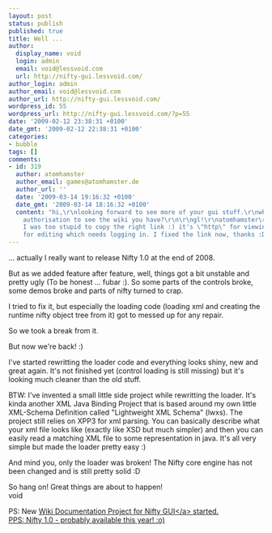 ```yaml
---
layout: post
status: publish
published: true
title: Well ...
author:
  display_name: void
  login: admin
  email: void@lessvoid.com
  url: http://nifty-gui.lessvoid.com/
author_login: admin
author_email: void@lessvoid.com
author_url: http://nifty-gui.lessvoid.com/
wordpress_id: 55
wordpress_url: http://nifty-gui.lessvoid.com/?p=55
date: '2009-02-12 23:38:31 +0100'
date_gmt: '2009-02-12 22:38:31 +0100'
categories:
- bubble
tags: []
comments:
- id: 319
  author: atomhamster
  author_email: games@atomhamster.de
  author_url: ''
  date: '2009-03-14 19:16:32 +0100'
  date_gmt: '2009-03-14 18:16:32 +0100'
  content: "hi,\r\nlooking forward to see more of your gui stuff.\r\nwhy does it require
    authorisation to see the wiki you have?\r\n\r\ngl!\r\natomhamster\r\n\r\n---\r\n\r\nbecause
    I was too stupid to copy the right link :) it's \"http\" for viewing and \"https\"
    for editing which needs logging in. I fixed the link now, thanks :D"
---
```

<p>... actually I really want to release Nifty 1.0 at the end of 2008.</p>
<p>But as we added feature after feature, well, things got a bit unstable and pretty ugly (To be honest ... fubar :). So some parts of the controls broke, some demos broke and parts of nifty turned to crap.</p>
<p>I tried to fix it, but especially the loading code (loading xml and creating the runtime nifty object tree from it) got to messed up for any repair.</p>
<p>So we took a break from it.</p>
<p>But now we're back! :)</p>
<p>I've started rewritting the loader code and everything looks shiny, new and great again. It's not finished yet (control loading is still missing) but it's looking much cleaner than the old stuff.</p>
<p>BTW: I've invented a small little side project while rewritting the loader. It's kinda another XML Java Binding Project that is based around my own little XML-Schema Definition called "Lightweight XML Schema" (lwxs). The project still relies on XPP3 for xml parsing. You can basically describe what your xml file looks like (exactly like XSD but much simpler) and then you can easily read a matching XML file to some representation in java. It's all very simple but made the loader pretty easy :)</p>
<p>And mind you, only the loader was broken! The Nifty core engine has not been changed and is still pretty solid :D</p>
<p>So hang on! Great things are about to happen!<br />
void</p>
<p>PS: New <a title="Nifty GUI Documentation Project" href="http:&#47;&#47;apps.sourceforge.net&#47;mediawiki&#47;nifty-gui&#47;index.php?title=Main_Page" target="_self">Wiki Documentation Project for Nifty GUI<&#47;a> started.<br />
PPS: Nifty 1.0 - probably available this year! :o)</p>
